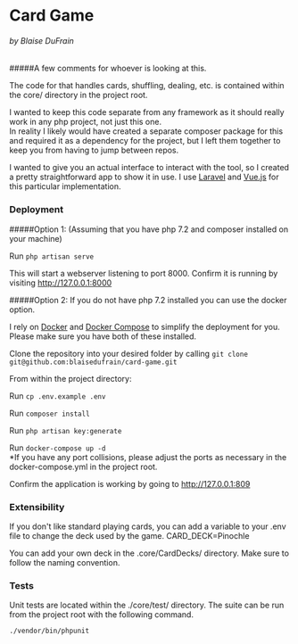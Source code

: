 # Card Game
###### by Blaise DuFrain

#####A few comments for whoever is looking at this.  

The code for that handles cards, shuffling, dealing, etc. is contained within the core/ directory in the project root.
  
I wanted to keep this code separate from any framework as it should really work in any php project, not just this one.  
In reality I likely would have created a separate composer package for this and required it as a dependency for the project, but I left them together to keep you from having to jump between repos.

I wanted to give you an actual interface to interact with the tool, so I created a pretty straightforward app to show it in use. I use [Laravel](https://laravel.com/ "Laravel Homepage") and [Vue.js](https://vuejs.org/) for this particular implementation. 

### Deployment

#####Option 1: (Assuming that you have php 7.2 and composer installed on your machine)

Run `php artisan serve`

This will start a webserver listening to port 8000. Confirm it is running by visiting http://127.0.0.1:8000

#####Option 2:
If you do not have php 7.2 installed you can use the docker option.

I rely on [Docker](https://docs.docker.com/install/#supported-platforms) and [Docker Compose](https://docs.docker.com/compose/install/) to simplify the deployment for you.  Please make sure you have both of these installed.

Clone the repository into your desired folder by calling `git clone git@github.com:blaisedufrain/card-game.git`

From within the project directory:

Run `cp .env.example .env`

Run `composer install`
 
Run `php artisan key:generate`

Run `docker-compose up -d`  
*If you have any port collisions, please adjust the ports as necessary in the docker-compose.yml in the project root.

Confirm the application is working by going to http://127.0.0.1:809


### Extensibility

If you don't like standard playing cards, you can add a variable to your .env file to change the deck used by the game.
CARD_DECK=Pinochle

You can add your own deck in the .core/CardDecks/ directory.  Make sure to follow the naming convention.  

### Tests

Unit tests are located within the ./core/test/ directory. The suite can be run from the project root with the following command. 

`./vendor/bin/phpunit`




